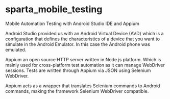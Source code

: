 # sparta_mobile_testing
Mobile Automation Testing with Android Studio IDE and Appium

Android Studio provided us with an Android Virtual Device (AVD) which is a configuration that defines the characteristics of a device that you want to simulate in the Android Emulator. In this case the Android phone was emulated.

Appium an open source HTTP server written in Node.js platform. Which is mainly used for cross-platform test automation as it can manage WebDriver sessions. Tests are written through Appium via JSON using Selenium WebDriver.

Appium acts as a wrapper that translates Selenium commands to Android commands, making the framework Selenium WebDriver compatible.
